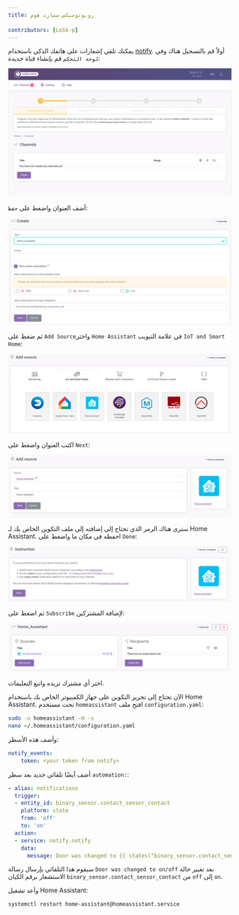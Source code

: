 ```yaml
---
title: روبونوميكس سمارت هوم

contributors: [LoSk-p]
---
```


يمكنك تلقي إشعارات على هاتفك الذكي باستخدام [notify](https://notify.events/). أولاً قم بالتسجيل هناك وفي `لوحة التحكم` قم بإنشاء قناة جديدة:

![control_panel](../images/home-assistant/not_control_panel.png)

أضف العنوان واضغط على `حفظ`:

![channel](../images/home-assistant/not_create_chanell.png)

ثم ضغط على `Add Source`واختر `Home Assistant` في علامة التبويب `IoT and Smart Home`:

![source](../images/home-assistant/not_add_source.png)

اكتب العنوان واضغط على `Next`:

![source_next](../images/home-assistant/not_add_source_next.png)

سترى هناك الرمز الذي تحتاج إلى إضافته إلى ملف التكوين الخاص بك لـ Home Assistant. احفظه في مكان ما واضغط على `Done`:

![token](../images/home-assistant/not_token.png)

ثم اضغط على `Subscribe` لإضافة المشتركين:

![subscribe](../images/home-assistant/not_subscribe.png)

اختر أي مشترك تريده واتبع التعليمات.

الآن تحتاج إلى تحرير التكوين على جهاز الكمبيوتر الخاص بك باستخدام Home Assistant. تحت مستخدم `homeassistant` افتح ملف `configuration.yaml`:

```bash
sudo -u homeassistant -H -s
nano ~/.homeassistant/configuration.yaml
```

وأضف هذه الأسطر:

```yaml
notify_events:
    token: <your token from notify>
```
أضف أيضًا تلقائي جديد بعد سطر `automation:`:
```yaml
- alias: notifications
  trigger:
  - entity_id: binary_sensor.contact_sensor_contact
    platform: state
    from: 'off'
    to: 'on'
  action:
  - service: notify.notify
    data:
      message: Door was changed to {{ states("binary_sensor.contact_sensor_contact") }}
```
سيقوم هذا التلقائي بإرسال رسالة `Door was changed to on/off` بعد تغيير حالة الاستشعار برقم الكيان `binary_sensor.contact_sensor_contact` من `off` إلى `on`.

وأعد تشغيل Home Assistant:
```bash
systemctl restart home-assistant@homeassistant.service
```